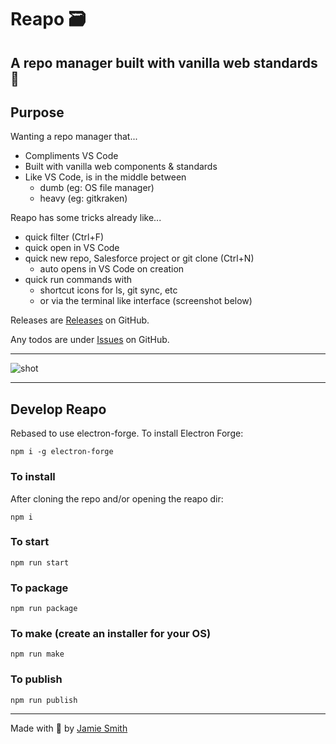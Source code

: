 # Reapo 🗃

## A repo manager built with vanilla web standards 🎉

## Purpose

Wanting a repo manager that...

- Compliments VS Code
- Built with vanilla web components & standards
- Like VS Code, is in the middle between
  - dumb (eg: OS file manager)
  - heavy (eg: gitkraken)

Reapo has some tricks already like...

- quick filter (Ctrl+F)
- quick open in VS Code
- quick new repo, Salesforce project or git clone (Ctrl+N)
  - auto opens in VS Code on creation
- quick run commands with
  - shortcut icons for ls, git sync, etc
  - or via the terminal like interface (screenshot below)

 Releases are [Releases](https://github.com/jsmithdev/reapo/releases) on GitHub.

Any todos are under [Issues](https://github.com/jsmithdev/reapo/issues) on GitHub.

---

![shot](https://i.imgur.com/ZKqvCKn.png)

---

## Develop Reapo

Rebased to use electron-forge. To install Electron Forge:

```npm i -g electron-forge```

### To install

After cloning the repo and/or opening the reapo dir:

```npm i```

### To start

```npm run start```

### To package

```npm run package```

### To make (create an installer for your OS)

```npm run make```

### To publish

```npm run publish```

---

Made with 💙 by [Jamie Smith](https://jsmith.dev)